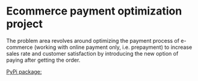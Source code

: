 # Ecommerce payment optimization project

The problem area revolves around optimizing the payment process of e-commerce (working with online payment only, i.e. prepayment) to increase sales rate and customer satisfaction by introducing the new option of paying after getting the order.

 [PyPi package:](https://pypi.org/project/payment-optimizer/)